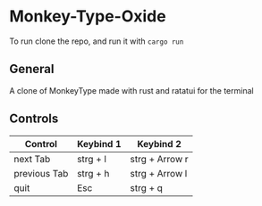 # Monkey-Type-Oxide
To run clone the repo, and run it with `cargo run`
## General
A clone of MonkeyType made with rust and ratatui for the terminal

## Controls
| Control       | Keybind 1     | Keybind 2      |
| ------------- | ------------- | -------------- |
| next Tab      | strg + l      | strg + Arrow r |
| previous Tab  | strg + h      | strg + Arrow l |
| quit          | Esc           | strg + q       |
